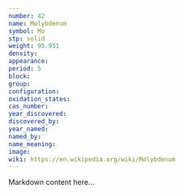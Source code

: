 ```yaml
---
number: 42
name: Molybdenum
symbol: Mo
stp: solid
weight: 95.951
density:
appearance:
period: 5
block:
group:
configuration:
oxidation_states:
cas_number:
year_discovered:
discovered_by:
year_named:
named_by:
name_meaning:
image:
wiki: https://en.wikipedia.org/wiki/Molybdenum
---
```


Markdown content here...
